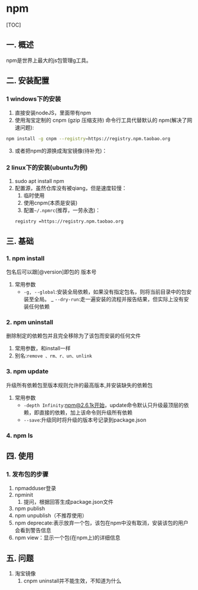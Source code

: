 # npm
[TOC]
## 一. 概述
npm是世界上最大的js包管理g工具。
## 二. 安装配置
### 1 windows下的安装
1. 直接安装nodeJS，里面带有npm
2. 使用淘宝定制的 cnpm (gzip 压缩支持) 命令行工具代替默认的 npm(解决了网速问题):
```bash
npm install -g cnpm --registry=https://registry.npm.taobao.org
```
3. 或者把npm的源换成淘宝镜像(待补充)：
### 2 linux下的安装(ubuntu为例)
1. sudo apt install npm
2. 配置源，虽然仓库没有被qiang，但是速度较慢：
    1. 临时使用
    2. 使用cnpm(本质是安装)
    3. 配置`~/.npmrc`(推荐，一劳永逸)：
    ```bash
    registry =https://registry.npm.taobao.org
    ```
## 三. 基础
### 1. npm install 
包名后可以跟[@version]即包的 版本号
1. 常用参数
    - `-g, --global`:安装全局依赖，如果没有指定包名，则将当前目录中的包安装至全局。
    _ `--dry-run`:走一遍安装的流程并报告结果，但实际上没有安装任何依赖
### 2. npm uninstall 
删除制定的依赖包并且完全移除为了该包而安装的任何文件
1. 常用参数，和install一样
2. 别名:`remove 、rm、r、un、unlink`
### 3. npm update
升级所有依赖包至版本规则允许的最高版本,并安装缺失的依赖包
1. 常用参数
    - `-depth Infinity`:npm@2.6.1k开始，update命令默认只升级最顶层的依赖，即直接的依赖，加上该命令则升级所有依赖
    - `--save`:升级同时将升级的版本号记录到package.json
### 4. npm ls
## 四. 使用
### 1. 发布包的步骤
1. npmadduser登录
2. npminit
    1. 提问，根据回答生成package.json文件
3. npm publish
4. npm unpublish（不推荐使用）
5. npm deprecate:表示放弃一个包，该包在npm中没有取消，安装该包的用户会看到警告信息
6. npm view：显示一个包(在npm上)的详细信息
## 五. 问题
1. 淘宝镜像
    1. cnpm uninstall并不能生效，不知道为什么
